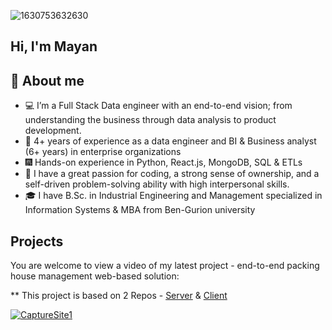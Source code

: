 ![1630753632630](https://user-images.githubusercontent.com/58429034/198954928-e854f71b-1e83-41e2-ab20-1c344829e0d4.jpg)


## Hi, I'm Mayan 

## :book: About me
- :computer: I’m a Full Stack Data engineer with an end-to-end vision; from understanding the business through data analysis to product development. 
- :memo: 4+ years of experience as a data engineer and BI & Business analyst (6+ years) in enterprise organizations
- :fireworks:  Hands-on experience in Python, React.js, MongoDB, SQL & ETLs
- :dart: I have a great passion for coding, a strong sense of ownership, and a self-driven problem-solving ability with high interpersonal skills. 
- :mortar_board: I have B.Sc. in Industrial Engineering and Management specialized in Information Systems & MBA from Ben-Gurion university 


## Projects

You are welcome to view a video of my latest project - end-to-end packing house management web-based solution:

** This project is based on 2 Repos - [Server](https://github.com/MayanAsifLevy/Aitan_Server_Almagor) & [Client](https://github.com/MayanAsifLevy/Aitan_Client_Almagor)

[![CaptureSite1](https://user-images.githubusercontent.com/58429034/205272599-635a8519-9ed4-4712-8146-590e8b19aa04.png)](https://www.youtube.com/watch?v=RjqRjriWruA "Aitan Packing House")
